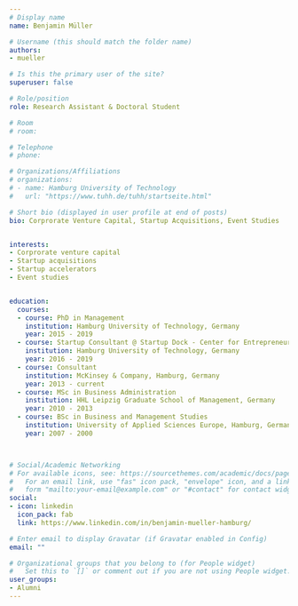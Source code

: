 ```yaml
---
# Display name
name: Benjamin Müller

# Username (this should match the folder name)
authors:
- mueller

# Is this the primary user of the site?
superuser: false

# Role/position
role: Research Assistant & Doctoral Student

# Room
# room:

# Telephone
# phone:

# Organizations/Affiliations
# organizations:
# - name: Hamburg University of Technology
#   url: "https://www.tuhh.de/tuhh/startseite.html"

# Short bio (displayed in user profile at end of posts)
bio: Corprorate Venture Capital, Startup Acquisitions, Event Studies


interests:
- Corprorate venture capital
- Startup acquisitions
- Startup accelerators
- Event studies


education:
  courses:
  - course: PhD in Management
    institution: Hamburg University of Technology, Germany
    year: 2015 - 2019
  - course: Startup Consultant @ Startup Dock - Center for Entrepreneurship
    institution: Hamburg University of Technology, Germany
    year: 2016 - 2019
  - course: Consultant
    institution: McKinsey & Company, Hamburg, Germany
    year: 2013 - current
  - course: MSc in Business Administration
    institution: HHL Leipzig Graduate School of Management, Germany
    year: 2010 - 2013
  - course: BSc in Business and Management Studies
    institution: University of Applied Sciences Europe, Hamburg, Germany
    year: 2007 - 2000



# Social/Academic Networking
# For available icons, see: https://sourcethemes.com/academic/docs/page-builder/#icons
#   For an email link, use "fas" icon pack, "envelope" icon, and a link in the
#   form "mailto:your-email@example.com" or "#contact" for contact widget.
social:
- icon: linkedin
  icon_pack: fab
  link: https://www.linkedin.com/in/benjamin-mueller-hamburg/

# Enter email to display Gravatar (if Gravatar enabled in Config)
email: ""

# Organizational groups that you belong to (for People widget)
#   Set this to `[]` or comment out if you are not using People widget.
user_groups:
- Alumni
---
```


